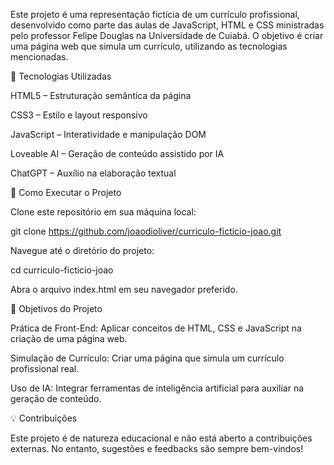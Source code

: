 ﻿Este projeto é uma representação fictícia de um currículo profissional, desenvolvido como parte das aulas de JavaScript, HTML e CSS ministradas pelo professor Felipe Douglas na Universidade de Cuiabá. O objetivo é criar uma página web que simula um currículo, utilizando as tecnologias mencionadas.

🧠 Tecnologias Utilizadas

HTML5 – Estruturação semântica da página

CSS3 – Estilo e layout responsivo

JavaScript – Interatividade e manipulação DOM

Loveable AI – Geração de conteúdo assistido por IA

ChatGPT – Auxílio na elaboração textual

🚀 Como Executar o Projeto

Clone este repositório em sua máquina local:

git clone https://github.com/joaodioliver/curriculo-ficticio-joao.git

Navegue até o diretório do projeto:

cd curriculo-ficticio-joao

Abra o arquivo index.html em seu navegador preferido.

🎯 Objetivos do Projeto

Prática de Front-End: Aplicar conceitos de HTML, CSS e JavaScript na criação de uma página web.

Simulação de Currículo: Criar uma página que simula um currículo profissional real.

Uso de IA: Integrar ferramentas de inteligência artificial para auxiliar na geração de conteúdo.

💡 Contribuições

Este projeto é de natureza educacional e não está aberto a contribuições externas. No entanto, sugestões e feedbacks são sempre bem-vindos!

